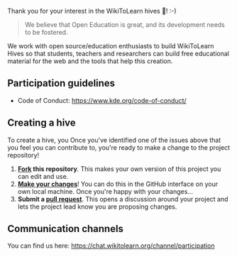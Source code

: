 
Thank you for your interest in the WikiToLearn hives :tada:! :-)

> We believe that Open Education is great, and its development needs to be fostered.

We work with open source/education enthusiasts to build WikiToLearn Hives
so that students, teachers and researchers can build free educational material
for the web and the tools that help this creation.

## Participation guidelines

* Code of Conduct: https://www.kde.org/code-of-conduct/

## Creating a hive

To create a hive, you Once you've identified one of the issues above that you feel you can contribute to, you're ready to make a change to the project repository!

1. **[Fork](https://help.github.com/articles/fork-a-repo/) this repository**. This makes your own version of this project you can edit and use.
2. **[Make your changes](https://guides.github.com/activities/forking/#making-changes)**! You can do this in the GitHub interface on your own local machine. Once you're happy with your changes...
3. **Submit a [pull request](https://help.github.com/articles/proposing-changes-to-a-project-with-pull-requests/)**. This opens a discussion around your project and lets the project lead know you are proposing changes.

## Communication channels

You can find us here: https://chat.wikitolearn.org/channel/participation
